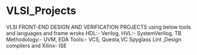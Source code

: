 # VLSI_Projects
VLSI FRONT-END DESIGN AND VERIFICATION PROJECTS 
using below tools and languages and frame wroks
HDL:- Verilog,  HVL:- SystemVerilog,  TB Methodology:- UVM,  EDA Tools:- VCS, Questa,VC Spyglass Lint ,Design compilers and Xilinx- ISE
